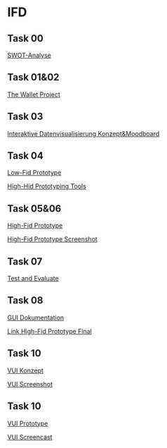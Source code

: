 # IFD

<h2 id="task-00">Task 00</h2>

<p><a href="https://github.com/BusraAylin/IFD/blob/main/task0_swot.md" target="_blank">SWOT-Analyse</a></p>

<h2 id="task-001">Task 01&02</h2>

<p><a href="https://github.com/BusraAylin/IFD/blob/main/Wallet%20Project.pdf" target="_blank">The Wallet Project</a></p>

<h2 id="task-003">Task 03</h2>

<p><a href="https://github.com/BusraAylin/IFD/blob/main/nteraktive%20Datenvisualisierung_Konzept%26Moodboard.pdf" target="_blank">Interaktive Datenvisualisierung Konzept&Moodboard</a></p>

<h2 id="task-004">Task 04</h2>

<p><a href="https://github.com/BusraAylin/IFD/blob/main/Low-Fid%20Prototype.pdf" target="_blank">Low-Fid Prototype</a></p>
<p><a href="https://github.com/BusraAylin/IFD/blob/main/Sketch_Büsra_Aylin_Tuzun.pdf" target="_blank">High-Hid Prototyping Tools</a></p>

<h2 id="task-005">Task 05&06</h2>

<p><a href="https://xd.adobe.com/view/916e1701-18fd-4d94-9ee2-879c28a8028a-c43d/" target="_blank">High-Fid Prototype</a></p>
<p><a href="https://github.com/BusraAylin/IFD/blob/main/High-Fid%20Prototype_Screens.pdf" target="_blank">High-Fid Prototype Screenshot</a></p>

<h2 id="task-007">Task 07</h2>

<p><a href="https://github.com/BusraAylin/IFD/blob/main/%2307%20Test%20and%20Evaluate.pdf" target="_blank">Test and Evaluate</a></p>

<h2 id="task-008">Task 08</h2>

<p><a href="https://github.com/BusraAylin/IFD/blob/main/%2308_GUI_Dokumentation.pdf" target="_blank">GUI Dokumentation</a></p>
<p><a href="https://xd.adobe.com/view/ff593d81-492e-4250-8eaf-fcfce61187a7-aa0a/" target="_blank">Link High-Fid Prototype Final</a></p>

<h2 id="task-008">Task 10</h2>

<p><a href="https://app.fabble.io/prototype/8fb440" target="_blank">VUI Konzept</a></p>
<p><a href="https://github.com/BusraAylin/IFD/blob/main/VUI_Konzept.pdf" target="_blank">VUI Screenshot</a></p>

<h2 id="task-008">Task 10</h2>

<p><a href="https://xd.adobe.com/view/cb440962-c417-48b9-9dee-982b41cd6ee1-9e17/" target="_blank">VUI Prototype</a></p>
<p><a href="https://github.com/BusraAylin/IFD/blob/main/VUI_Screen.mp4" target="_blank">VUI Screencast</a></p>





